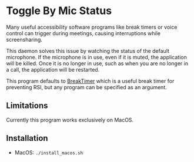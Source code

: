 # Toggle By Mic Status

Many useful accessibility software programs like break timers or voice control can trigger during meetings, causing interruptions while screensharing.

This daemon solves this issue by watching the status of the default microphone. If the microphone is in use, even if it is muted, the application will be killed. Once it is no longer in use, such as when you are no longer in a call, the application will be restarted.

This program defaults to [BreakTimer](https://www.breaktimer.app) which is a useful break timer for preventing RSI, but any program can be specified as an argument.

## Limitations

Currently this program works exclusively on MacOS.

## Installation

- MacOS: `./install_macos.sh`
